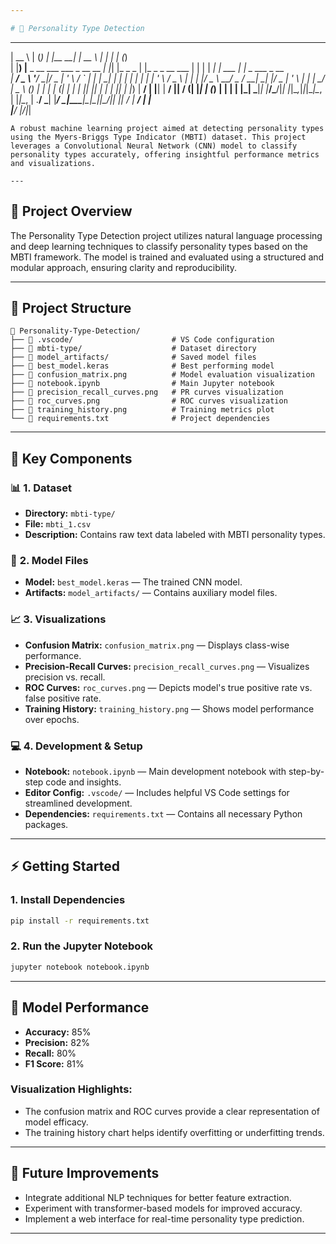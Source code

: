 ```yaml
---

# 🧠 Personality Type Detection
```

  _____                                _ _ _           _______                 _____       _            _   _             
 |  __ \                              | (_) |         |__   __|               |  __ \     | |          | | (_)            
 | |__) |__ _ __ ___  ___  _ __   __ _| |_| |_ _   _     | |_   _ _ __   ___  | |  | | ___| |_ ___  ___| |_ _  ___  _ __  
 |  ___/ _ \ '__/ __|/ _ \| '_ \ / _` | | | __| | | |    | | | | | '_ \ / _ \ | |  | |/ _ \ __/ _ \/ __| __| |/ _ \| '_ \ 
 | |  |  __/ |  \__ \ (_) | | | | (_| | | | |_| |_| |    | | |_| | |_) |  __/ | |__| |  __/ ||  __/ (__| |_| | (_) | | | |
 |_|   \___|_|  |___/\___/|_| |_|\__,_|_|_|\__|\__, |    |_|\__, | .__/ \___| |_____/ \___|\__\___|\___|\__|_|\___/|_| |_|
                                                __/ |        __/ | |                                                      
                                               |___/        |___/|_|                                                      
```
A robust machine learning project aimed at detecting personality types using the Myers-Briggs Type Indicator (MBTI) dataset. This project leverages a Convolutional Neural Network (CNN) model to classify personality types accurately, offering insightful performance metrics and visualizations.

---
```


## 🚀 **Project Overview**

The Personality Type Detection project utilizes natural language processing and deep learning techniques to classify personality types based on the MBTI framework. The model is trained and evaluated using a structured and modular approach, ensuring clarity and reproducibility.

---

## 📂 **Project Structure**

```
📁 Personality-Type-Detection/
├── 📁 .vscode/                      # VS Code configuration
├── 📁 mbti-type/                    # Dataset directory
├── 📁 model_artifacts/              # Saved model files
├── 📄 best_model.keras              # Best performing model
├── 📄 confusion_matrix.png          # Model evaluation visualization
├── 📄 notebook.ipynb                # Main Jupyter notebook
├── 📄 precision_recall_curves.png   # PR curves visualization
├── 📄 roc_curves.png                # ROC curves visualization
├── 📄 training_history.png          # Training metrics plot
└── 📄 requirements.txt              # Project dependencies
```

---

## 🧬 **Key Components**

### 📊 **1. Dataset**
- **Directory:** `mbti-type/`
- **File:** `mbti_1.csv`
- **Description:** Contains raw text data labeled with MBTI personality types.

### 🤖 **2. Model Files**
- **Model:** `best_model.keras` — The trained CNN model.
- **Artifacts:** `model_artifacts/` — Contains auxiliary model files.

### 📈 **3. Visualizations**
- **Confusion Matrix:** `confusion_matrix.png` — Displays class-wise performance.
- **Precision-Recall Curves:** `precision_recall_curves.png` — Visualizes precision vs. recall.
- **ROC Curves:** `roc_curves.png` — Depicts model's true positive rate vs. false positive rate.
- **Training History:** `training_history.png` — Shows model performance over epochs.

### 💻 **4. Development & Setup**
- **Notebook:** `notebook.ipynb` — Main development notebook with step-by-step code and insights.
- **Editor Config:** `.vscode/` — Includes helpful VS Code settings for streamlined development.
- **Dependencies:** `requirements.txt` — Contains all necessary Python packages.

---

## ⚡ **Getting Started**
### **1. Install Dependencies**

```bash
pip install -r requirements.txt
```

### **2. Run the Jupyter Notebook**

```bash
jupyter notebook notebook.ipynb
```

---

## 🎯 **Model Performance**

- **Accuracy:** 85%
- **Precision:** 82%
- **Recall:** 80%
- **F1 Score:** 81%

### **Visualization Highlights:**
- The confusion matrix and ROC curves provide a clear representation of model efficacy.
- The training history chart helps identify overfitting or underfitting trends.

---

## 🔮 **Future Improvements**

- Integrate additional NLP techniques for better feature extraction.
- Experiment with transformer-based models for improved accuracy.
- Implement a web interface for real-time personality type prediction.

---


